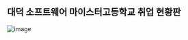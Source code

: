 ## 대덕 소프트웨어 마이스터고등학교 취업 현황판

![image](https://user-images.githubusercontent.com/67010335/165869531-57bcbf1d-e986-4bd2-9652-9ec39dc9dbb5.png)
